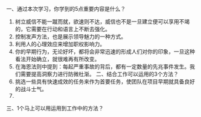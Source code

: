 一、通过本次学习，你学到的5点重要内容是什么？
1. 树立威信不能一蹴而就，欲速则不达，威信也不是一旦建立便可以享用不竭的，它需要在行动和语言上不断去强化。
2. 控制发声方法，也是展示领导魅力的一种方式。
3. 利用人的心理效应来增加职权影响力。
4. 你的早期行为，无论好坏，都将会非常迅速的形成人们对你的印象，一旦这种看法开始确立，就很难再有所改变。
5. 在海恩法则中提到：每起严重事故的背后，都有一定数量的先兆事件发生。我们需要提高洞察力进行防微杜渐。
二、结合工作可以运用的3个方法？
1. 挑选一些具有快速成效的任务来作为首要任务，使团队在项目早期就具备良好的战斗士气。
2. 


三、1个马上可以用运用到工作中的方法？